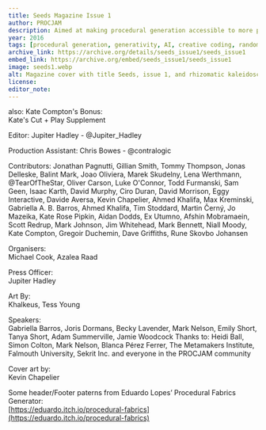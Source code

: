 ```yaml
---
title: Seeds Magazine Issue 1
author: PROCJAM
description: Aimed at making procedural generation accessible to more people and to show off projects that are pushing the boundaries of generative software.
year: 2016
tags: [procedural generation, generativity, AI, creative coding, randomness, programming]
archive_link: https://archive.org/details/seeds_issue1/seeds_issue1
embed_link: https://archive.org/embed/seeds_issue1/seeds_issue1
image: seeds1.webp
alt: Magazine cover with title Seeds, issue 1, and rhizomatic kaleidoscopic silver patterning in center 
license: 
editor_note: 
---
```


also: Kate Compton's Bonus:  
Kate's Cut + Play Supplement

Editor: Jupiter Hadley - @Jupiter_Hadley

Production Assistant: Chris Bowes - @contralogic

Contributors: 
Jonathan Pagnutti, Gillian Smith, Tommy Thompson, Jonas Delleske, Balint Mark, Joao Oliviera, Marek Skudelny, Lena Werthmann, @TearOfTheStar, Oliver Carson, Luke O'Connor, Todd Furmanski, Sam Geen, Isaac Karth, David Murphy, Ciro Duran, David Morrison, Eggy Interactive, Davide Aversa, Kevin Chapelier, Ahmed Khalifa, Max Kreminski, Gabriella A. B. Barros, Ahmed Khalifa, Tim Stoddard, Martin Černý, Jo Mazeika, Kate Rose Pipkin, Aidan Dodds, Ex Utumno, Afshin Mobramaein, Scott Redrup, Mark Johnson, Jim Whitehead, Mark Bennett, Niall Moody, Kate Compton, Gregoir Duchemin, Dave Griffiths, Rune Skovbo Johansen

Organisers:  
Michael Cook, Azalea Raad

Press Officer:  
Jupiter Hadley

Art By:  
Khalkeus, Tess Young

Speakers:  
Gabriella Barros, Joris Dormans,
Becky Lavender, Mark Nelson,
Emily Short, Tanya Short, Adam
Summerville, Jamie Woodcock
Thanks to: Heidi Ball, Simon Colton, Mark
Nelson, Blanca Pérez Ferrer, The
Metamakers Institute, Falmouth University,
Sekrit Inc. and everyone in the PROCJAM
community

Cover art by:   
Kevin Chapelier

Some header/Footer paterns from
Eduardo Lopes’ Procedural Fabrics
Generator:  
[https://eduardo.itch.io/procedural-fabrics](https://eduardo.itch.io/procedural-fabrics)
